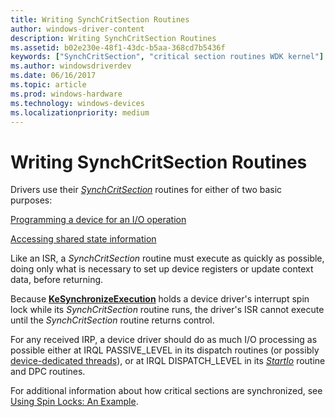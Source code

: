 ```yaml
---
title: Writing SynchCritSection Routines
author: windows-driver-content
description: Writing SynchCritSection Routines
ms.assetid: b02e230e-48f1-43dc-b5aa-368cd7b5436f
keywords: ["SynchCritSection", "critical section routines WDK kernel"]
ms.author: windowsdriverdev
ms.date: 06/16/2017
ms.topic: article
ms.prod: windows-hardware
ms.technology: windows-devices
ms.localizationpriority: medium
---
```


# Writing SynchCritSection Routines





Drivers use their [*SynchCritSection*](https://msdn.microsoft.com/library/windows/hardware/ff563928) routines for either of two basic purposes:

[Programming a device for an I/O operation](programming-a-device-for-an-i-o-operation.md)

[Accessing shared state information](accessing-shared-state-information.md)

Like an ISR, a *SynchCritSection* routine must execute as quickly as possible, doing only what is necessary to set up device registers or update context data, before returning.

Because [**KeSynchronizeExecution**](https://msdn.microsoft.com/library/windows/hardware/ff553302) holds a device driver's interrupt spin lock while its *SynchCritSection* routine runs, the driver's ISR cannot execute until the *SynchCritSection* routine returns control.

For any received IRP, a device driver should do as much I/O processing as possible either at IRQL PASSIVE\_LEVEL in its dispatch routines (or possibly [device-dedicated threads](device-dedicated-threads.md)), or at IRQL DISPATCH\_LEVEL in its [*StartIo*](https://msdn.microsoft.com/library/windows/hardware/ff563858) routine and DPC routines.

For additional information about how critical sections are synchronized, see [Using Spin Locks: An Example](using-spin-locks--an-example.md).

 

 




